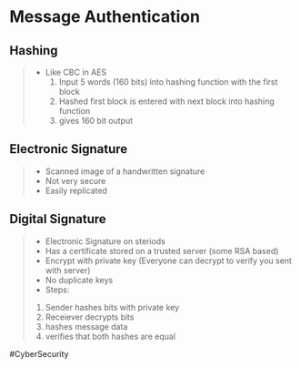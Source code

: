 # Message Authentication
## Hashing
> - Like CBC in AES
>   1. Input 5 words ($160$ bits) into hashing function with the first block
>   2. Hashed first block is entered with next block into hashing function
>   3. gives $160$ bit output
## Electronic Signature
>- Scanned image of a handwritten signature
>- Not very secure
>- Easily replicated

## Digital Signature
>- Electronic Signature on steriods
>- Has a certificate stored on a trusted server (some RSA based)
>- Encrypt with private key (Everyone can decrypt to verify you sent with server)
>- No duplicate keys
>- Steps:
>  1. Sender hashes bits with private key
>  2. Receiever decrypts bits 
>  3. hashes message data
>  4. verifies that  both hashes are equal
>
#CyberSecurity 